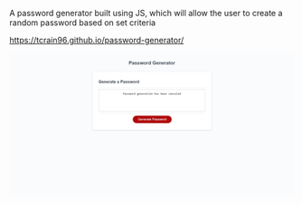 A password generator built using JS, which will allow the user to create a random password based on set criteria

https://tcrain96.github.io/password-generator/

![Password Generator Home Page](./assets/img/Full-Screenshot.png?raw=true "Home - Password Generator")
